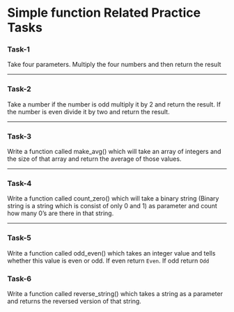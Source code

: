 # Simple function Related Practice Tasks

### Task-1  
Take four parameters. Multiply the four numbers and then return the result 

---

### Task-2
Take a number if the number is odd multiply it by 2 and return the result. If the number is even divide it by two and return the result.

---

### Task-3
Write a function called make_avg() which will take an array of integers and the size of that array and return the average of those values.

---

### Task-4  
Write a function called count_zero() which will take a binary string (Binary string is a string which is consist of only 0 and 1) as parameter and count how many 0’s are there in that string.

---

### Task-5 
Write a function called odd_even() which takes an integer value and tells whether this value is even or odd. If even return `Even`. If odd return `Odd`

### Task-6
Write a function called reverse_string() which takes a string as a parameter and returns the reversed version of that string.
